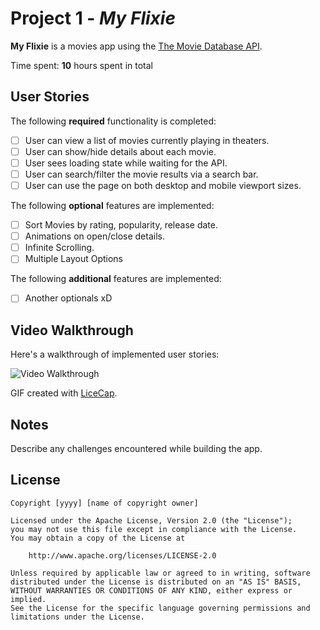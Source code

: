 # Project 1 - *My Flixie*

**My Flixie** is a movies app using the [The Movie Database API](http://docs.themoviedb.apiary.io/#).

Time spent: **10** hours spent in total

## User Stories

The following **required** functionality is completed:

- [ ] User can view a list of movies currently playing in theaters.
- [ ] User can show/hide details about each movie.
- [ ] User sees loading state while waiting for the API.
- [ ] User can search/filter the movie results via a search bar.
- [ ] User can use the page on both desktop and mobile viewport sizes.

The following **optional** features are implemented:

- [ ] Sort Movies by rating, popularity, release date.
- [ ] Animations on open/close details.
- [ ] Infinite Scrolling.
- [ ] Multiple Layout Options

The following **additional** features are implemented:

- [ ] Another optionals xD

## Video Walkthrough

Here's a walkthrough of implemented user stories:

<img src='https://i.imgur.com/ojbxwto.gif' title='Video Walkthrough' width='' alt='Video Walkthrough' />

GIF created with [LiceCap](http://www.cockos.com/licecap/).

## Notes

Describe any challenges encountered while building the app.

## License

    Copyright [yyyy] [name of copyright owner]

    Licensed under the Apache License, Version 2.0 (the "License");
    you may not use this file except in compliance with the License.
    You may obtain a copy of the License at

        http://www.apache.org/licenses/LICENSE-2.0

    Unless required by applicable law or agreed to in writing, software
    distributed under the License is distributed on an "AS IS" BASIS,
    WITHOUT WARRANTIES OR CONDITIONS OF ANY KIND, either express or implied.
    See the License for the specific language governing permissions and
    limitations under the License.
